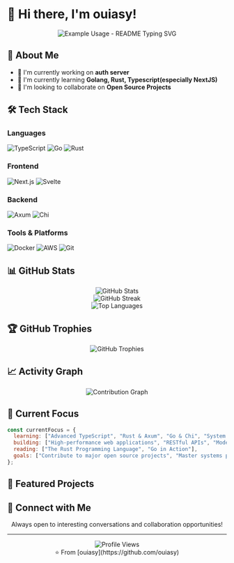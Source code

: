 # 👋 Hi there, I'm ouiasy!

<div align="center">
  <img src="https://readme-typing-svg.herokuapp.com/?lines=Always+learning+new+things&font=Fira%20Code&center=true&width=380&height=50&duration=4000&pause=1000" alt="Example Usage - README Typing SVG">
</div>

## 🚀 About Me

- 🔭 I'm currently working on **auth server**
- 🌱 I'm currently learning **Golang, Rust, Typescript(especially NextJS)**
- 👯 I'm looking to collaborate on **Open Source Projects** 

## 🛠️ Tech Stack

### Languages
![TypeScript](https://img.shields.io/badge/-TypeScript-3178C6?style=flat-square&logo=typescript&logoColor=white)
![Go](https://img.shields.io/badge/-Go-00ADD8?style=flat-square&logo=go&logoColor=white)
![Rust](https://img.shields.io/badge/-Rust-000000?style=flat-square&logo=rust&logoColor=white)

### Frontend
![Next.js](https://img.shields.io/badge/-Next.js-000000?style=flat-square&logo=next.js&logoColor=white)
![Svelte](https://img.shields.io/badge/-Svelte-FF3E00?style=flat-square&logo=svelte&logoColor=white)

### Backend
![Axum](https://img.shields.io/badge/-Axum-000000?style=flat-square&logo=rust&logoColor=white)
![Chi](https://img.shields.io/badge/-Chi-00ADD8?style=flat-square&logo=go&logoColor=white)

### Tools & Platforms
![Docker](https://img.shields.io/badge/-Docker-2496ED?style=flat-square&logo=docker&logoColor=white)
![AWS](https://img.shields.io/badge/-AWS-232F3E?style=flat-square&logo=amazon-aws&logoColor=white)
![Git](https://img.shields.io/badge/-Git-F05032?style=flat-square&logo=git&logoColor=white)

## 📊 GitHub Stats

<div align="center">
  <img src="https://github-readme-stats.vercel.app/api?username=ouiasy&show_icons=true&theme=radical&hide_border=true&include_all_commits=true&count_private=true" alt="GitHub Stats" />
</div>

<div align="center">
  <img src="https://github-readme-streak-stats.herokuapp.com/?user=ouiasy&theme=radical&hide_border=true" alt="GitHub Streak" />
</div>

<div align="center">
  <img src="https://github-readme-stats.vercel.app/api/top-langs/?username=ouiasy&theme=radical&hide_border=true&include_all_commits=true&count_private=true&layout=compact" alt="Top Languages" />
</div>

## 🏆 GitHub Trophies
<div align="center">
  <img src="https://github-profile-trophy.vercel.app/?username=ouiasy&theme=radical&no-frame=true&no-bg=false&margin-w=4" alt="GitHub Trophies" />
</div>

## 📈 Activity Graph
<div align="center">
  <img src="https://github-readme-activity-graph.vercel.app/graph?username=ouiasy&theme=react-dark&hide_border=true" alt="Contribution Graph" />
</div>

## 🎯 Current Focus

```javascript
const currentFocus = {
  learning: ["Advanced TypeScript", "Rust & Axum", "Go & Chi", "System Design"],
  building: ["High-performance web applications", "RESTful APIs", "Modern UI with Svelte"],
  reading: ["The Rust Programming Language", "Go in Action"],
  goals: ["Contribute to major open source projects", "Master systems programming"]
};
```

## 🌟 Featured Projects



## 🤝 Connect with Me

<div align="center">
  <p>Always open to interesting conversations and collaboration opportunities!</p>
</div>

---

<div align="center">
  <img src="https://komarev.com/ghpvc/?username=ouiasy&label=Profile%20views&color=0e75b6&style=flat" alt="Profile Views" />
</div>

<div align="center">
  ⭐️ From [ouiasy](https://github.com/ouiasy)
</div>
